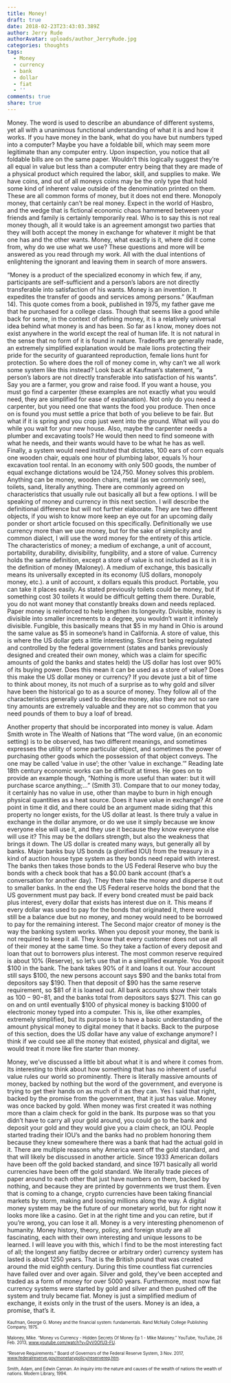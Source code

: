 ```yaml
---
title: Money!
draft: true
date: 2018-02-23T23:43:03.389Z
author: Jerry Rude
authorAvatar: uploads/author_JerryRude.jpg
categories: thoughts
tags:
  - Money
  - currency
  - bank
  - dollar
  - fiat
  - ''
comments: true
share: true
---
```

Money. The word is used to describe an abundance of different systems, yet all with a unanimous functional understanding of what it is and how it works. If you have money in the bank, what do you have but numbers typed into a computer? Maybe you have a foldable bill, which may seem more legitimate than any computer entry. Upon inspection, you notice that all foldable bills are on the same paper. Wouldn’t this logically suggest they’re all equal in value but less than a computer entry being that they are made of a physical product which required the labor, skill, and supplies to make. We have coins, and out of all moneys coins may be the only type that hold some kind of inherent value outside of the denomination printed on them. These are all common forms of money, but it does not end there. Monopoly money, that certainly can’t be real money. Expect in the world of Hasbro, and the wedge that is fictional economic chaos hammered between your friends and family is certainly temporarily real. Who is to say this is not real money though, all it would take is an agreement amongst two parties that they will both accept the money in exchange for whatever it might be that one has and the other wants. Money, what exactly is it, where did it come from, why do we use what we use? These questions and more will be answered as you read through my work. All with the dual intentions of enlightening the ignorant and leaving them in search of more answers.

“Money is a product of the specialized economy in which few, if any, participants are self-sufficient and a person’s labors are not directly transferable into satisfaction of his wants. Money is an invention. It expedites the transfer of goods and services among persons.” (Kaufman 14). This quote comes from a book, published in 1975, my father gave me that he purchased for a college class. Though that seems like a good while back for some, in the context of defining money, it is a relatively universal idea behind what money is and has been. So far as I know, money does not exist anywhere in the world except the real of human life. It is not natural in the sense that no form of it is found in nature. Tradeoffs are generally made, an extremely simplified explanation would be male lions protecting their pride for the security of guaranteed reproduction, female lions hunt for protection. So where does the roll of money come in, why can’t we all work some system like this instead? Look back at Kaufman’s statement, “a person’s labors are not directly transferable into satisfaction of his wants”. Say you are a farmer, you grow and raise food. If you want a house, you must go find a carpenter (these examples are not exactly what you would need, they are simplified for ease of explanation). Not only do you need a carpenter, but you need one that wants the food you produce. Then once on is found you must settle a price that both of you believe to be fair. But what if it is spring and you crop just went into the ground. What will you do while you wait for your new house. Also, maybe the carpenter needs a plumber and excavating tools? He would then need to find someone with what he needs, and their wants would have to be what he has as well. Finally, a system would need instituted that dictates, 100 ears of corn equals one wooden chair, equals one hour of plumbing labor, equals ½ hour excavation tool rental. In an economy with only 500 goods, the number of equal exchange dictations would be 124,750. Money solves this problem. 
Anything can be money, wooden chairs, metal (as we commonly see), toilets, sand, literally anything. There are commonly agreed on characteristics that usually rule out basically all but a few options. I will be speaking of money and currency in this next section. I will describe the definitional difference but will not further elaborate. They are two different objects, if you wish to know more keep an eye out for an upcoming daily ponder or short article focused on this specifically. Definitionally we use currency more than we use money, but for the sake of simplicity and common dialect, I will use the word money for the entirety of this article.  The characteristics of money; a medium of exchange, a unit of account, portability, durability, divisibility, fungibility, and a store of value. Currency holds the same definition, except a store of value is not included as it is in the definition of money (Maloney). A medium of exchange, this basically means its universally excepted in its economy (US dollars, monopoly money, etc.). a unit of account, x dollars equals this product. Portable, you can take it places easily. As stated previously toilets could be money, but if something cost 30 toilets it would be difficult getting them there. Durable, you do not want money that constantly breaks down and needs replaced. Paper money is reinforced to help lengthen its longevity. Divisible, money is divisible into smaller increments to a degree, you wouldn’t want it infinitely divisible. Fungible, this basically means that $5 in my hand in Ohio is around the same value as $5 in someone’s hand in California. A store of value, this is where the US dollar gets a little interesting. Since first being regulated and controlled by the federal government (states and banks previously designed and created their own money, which was a claim for specific amounts of gold the banks and states held) the US dollar has lost over 90% of its buying power. Does this mean it can be used as a store of value? Does this make the US dollar money or currency?  If you devote just a bit of time to think about money, its not much of a surprise as to why gold and silver have been the historical go to as a source of money. They follow all of the characteristics generally used to describe money, also they are not so rare tiny amounts are extremely valuable and they are not so common that you need pounds of them to buy a loaf of bread. 

Another property that should be incorporated into money is value. Adam Smith wrote in The Wealth of Nations that “The word value, (in an economic setting) is to be observed, has two different meanings, and sometimes expresses the utility of some particular object, and sometimes the power of purchasing other goods which the possession of that object conveys. The one may be called ‘value in use’; the other ‘value in exchange.’” Reading late 18th century economic works can be difficult at times. He goes on to provide an example though, “Nothing is more useful than water: but it will purchase scarce anything;…” (Smith 31). Compare that to our money today, it certainly has no value in use, other than maybe to burn in high enough physical quantities as a heat source. Does it have value in exchange? At one point in time it did, and there could be an argument made siding that this property no longer exists, for the US dollar at least. Is there truly a value in exchange in the dollar anymore, or do we use it simply because we know everyone else will use it, and they use it because they know everyone else will use it? This may be the dollars strength, but also the weakness that brings it down. The US dollar is created many ways, but generally all by banks. Major banks buy US bonds (a glorified IOU) from the treasury in a kind of auction house type system as they bonds need repaid with interest. The banks then takes those bonds to the US Federal Reserve who buy the bonds with a check book that has a $0.00 bank account (that’s a conversation for another day). They then take the money and disperse it out to smaller banks. In the end the US Federal reserve holds the bond that the US government must pay back. If every bond created must be paid back plus interest, every dollar that exists has interest due on it. This means if every dollar was used to pay for the bonds that originated it, there would still be a balance due but no money, and money would need to be borrowed to pay for the remaining interest. The Second major creator of money is the way the banking system works. When you deposit your money, the bank is not required to keep it all. They know that every customer does not use all of their money at the same time. So they take a faction of every deposit and loan that out to borrowers plus interest. The most common reserve required is about 10% (Reserve), so let’s use that in a simplified example. You deposit $100 in the bank. The bank takes 90% of it and loans it out. Your account still says $100, the new persons account says $90 and the banks total from depositors say $190. Then that deposit of $90 has the same reserve requirement, so $81 of it is loaned out. All bank accounts show their totals as $100-90-$81, and the banks total from depositors says $271. This can go on and on until eventually $100 of physical money is backing $1000 of electronic money typed into a computer. This is, like other examples, extremely simplified, but its purpose is to have a basic understanding of the amount physical money to digital money that it backs. Back to the purpose of this section, does the US dollar have any value of exchange anymore? I think if we could see all the money that existed, physical and digital, we would treat it more like fire starter than money. 

Money, we’ve discussed a little bit about what it is and where it comes from. Its interesting to think about how something that has no inherent of useful value rules our world so prominently. There is literally massive amounts of money, backed by nothing but the word of the government, and everyone is trying to get their hands on as much of it as they can. Yes I said that right, backed by the promise from the government, that it just has value. Money was once backed by gold. When money was first created it was nothing more than a claim check for gold in the bank. Its purpose was so that you didn’t have to carry all your gold around, you could go to the bank and deposit your gold and they would give you a claim check, an IOU. People started trading their IOU’s and the banks had no problem honoring them because they knew somewhere there was a bank that had the actual gold in it. There are multiple reasons why America went off the gold standard, and that will likely be discussed in another article. Since 1933 American dollars have been off the gold backed standard, and since 1971 basically all world currencies have been off the gold standard. We literally trade pieces of paper around to each other that just have numbers on them, backed by nothing, and because they are printed by governments we trust them. Even that is coming to a change, crypto currencies have been taking financial markets by storm, making and loosing millions along the way. A digital money system may be the future of our monetary world, but for right now it looks more like a casino. Get in at the right time and you can retire, but if you’re wrong, you can lose it all. Money is a very interesting phenomenon of humanity. Money history, theory, policy, and foreign study are all fascinating, each with their own interesting and unique lessons to be learned.   I will leave you with this, which I find to be the most interesting fact of all; the longest any fiat(by decree or arbitrary order)  currency system has lasted is about 1250 years. That is the British pound that was created around the mid eighth century. During this time countless fiat currencies have failed over and over again. Silver and gold, they’ve been accepted and traded as a form of money for over 5000 years. Furthermore, most now fiat currency systems were started by gold and silver and then pushed off the system and truly became fiat. Money is just a simplified medium of exchange, it exists only in the trust of the users. Money is an idea, a promise, that’s it. 


<sub><sup>Kaufman, George G. Money and the financial system: fundamentals. Rand McNally College   Publishing Company, 1975.</sub></sup>

<sub><sup>Maloney, Mike. “Money vs Currency - Hidden Secrets Of Money Ep 1 - Mike Maloney.” YouTube, YouTube, 26 Feb. 2013, www.youtube.com/watch?v=DyV0OfU3-FU.</sub></sup>

<sub><sup>“Reserve Requirements.” Board of Governors of the Federal Reserve System, 3 Nov. 2017, www.federalreserve.gov/monetarypolicy/reservereq.htm.</sub></sup>

<sub><sup>Smith, Adam, and Edwin Cannan. An inquiry into the nature and causes of the wealth of nations the wealth of nations. Modern Library, 1994.</sub></sup>
